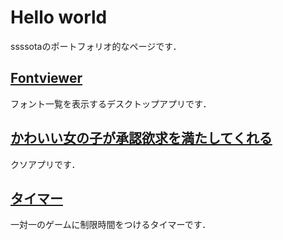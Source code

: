 # Hello world

ssssotaのポートフォリオ的なページです．

## [Fontviewer](./index.html?page=fontviewer.)

フォント一覧を表示するデスクトップアプリです．

## [かわいい女の子が承認欲求を満たしてくれる](./?page=loveGirl.)

クソアプリです．

## [タイマー](./?page=4mokutimer.)

一対一のゲームに制限時間をつけるタイマーです．